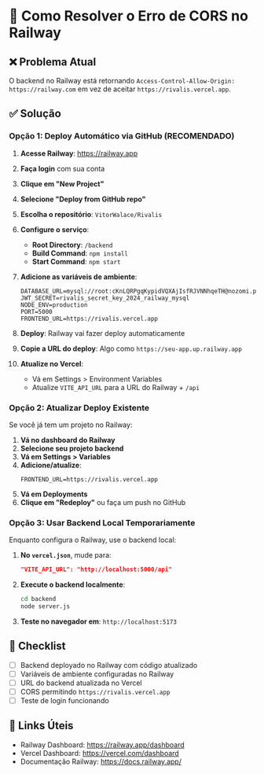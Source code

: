 # 🚀 Como Resolver o Erro de CORS no Railway

## ❌ Problema Atual
O backend no Railway está retornando `Access-Control-Allow-Origin: https://railway.com` em vez de aceitar `https://rivalis.vercel.app`.

## ✅ Solução

### Opção 1: Deploy Automático via GitHub (RECOMENDADO)

1. **Acesse Railway**: https://railway.app
2. **Faça login** com sua conta
3. **Clique em "New Project"**
4. **Selecione "Deploy from GitHub repo"**
5. **Escolha o repositório**: `VitorWalace/Rivalis`
6. **Configure o serviço**:
   - **Root Directory**: `/backend`
   - **Build Command**: `npm install`
   - **Start Command**: `npm start`

7. **Adicione as variáveis de ambiente**:
   ```env
   DATABASE_URL=mysql://root:cKnLQRPgqKypidVQXAjIsfRJVNNhqeTH@nozomi.proxy.rlwy.net:38501/railway
   JWT_SECRET=rivalis_secret_key_2024_railway_mysql
   NODE_ENV=production
   PORT=5000
   FRONTEND_URL=https://rivalis.vercel.app
   ```

8. **Deploy**: Railway vai fazer deploy automaticamente

9. **Copie a URL do deploy**: Algo como `https://seu-app.up.railway.app`

10. **Atualize no Vercel**:
    - Vá em Settings > Environment Variables
    - Atualize `VITE_API_URL` para a URL do Railway + `/api`

### Opção 2: Atualizar Deploy Existente

Se você já tem um projeto no Railway:

1. **Vá no dashboard do Railway**
2. **Selecione seu projeto backend**
3. **Vá em Settings > Variables**
4. **Adicione/atualize**:
   ```
   FRONTEND_URL=https://rivalis.vercel.app
   ```
5. **Vá em Deployments**
6. **Clique em "Redeploy"** ou faça um push no GitHub

### Opção 3: Usar Backend Local Temporariamente

Enquanto configura o Railway, use o backend local:

1. **No `vercel.json`**, mude para:
   ```json
   "VITE_API_URL": "http://localhost:5000/api"
   ```

2. **Execute o backend localmente**:
   ```bash
   cd backend
   node server.js
   ```

3. **Teste no navegador em**: `http://localhost:5173`

## 📝 Checklist

- [ ] Backend deployado no Railway com código atualizado
- [ ] Variáveis de ambiente configuradas no Railway
- [ ] URL do backend atualizada no Vercel
- [ ] CORS permitindo `https://rivalis.vercel.app`
- [ ] Teste de login funcionando

## 🔗 Links Úteis

- Railway Dashboard: https://railway.app/dashboard
- Vercel Dashboard: https://vercel.com/dashboard
- Documentação Railway: https://docs.railway.app/
